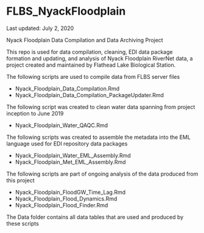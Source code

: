 # FLBS_NyackFloodplain

Last updated: July 2, 2020

Nyack Floodplain Data Compilation and Data Archiving Project

This repo is used for data compilation, cleaning, EDI data package formation and updating, and analysis of Nyack Floodplain RiverNet data, a project created and maintained by Flathead Lake Biological Station.

The following scripts are used to compile data from FLBS server files
- Nyack_Floodplain_Data_Compilation.Rmd
- Nyack_Floodplain_Data_Compilation_PackageUpdater.Rmd

The following script was created to clean water data spanning from project inception to June 2019
- Nyack_Floodplain_Water_QAQC.Rmd

The following scripts was created to assemble the metadata into the EML language used for EDI repository data packages
- Nyack_Floodplain_Water_EML_Assembly.Rmd
- Nyack_Floodplain_Met_EML_Assembly.Rmd

The following scripts are part of ongoing analysis of the data produced from this project
- Nyack_Floodplain_FloodGW_Time_Lag.Rmd
- Nyack_Floodplain_Flood_Dynamics.Rmd
- Nyack_Floodplain_Flood_Finder.Rmd

The Data folder contains all data tables that are used and produced by these scripts

